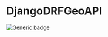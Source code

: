 # DjangoDRFGeoAPI
[![Generic badge](https://img.shields.io/badge/Developed_with-Python_3.8-blue.svg)]()

